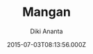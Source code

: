 ---
title: Mangan
github: https://github.com/dikiaap/mangan
demo: https://mangan.dikiaap.id
author: Diki Ananta
ssg:
  - Jekyll
cms:
  - No Cms
date: 2015-07-03T08:13:56.000Z
description: Geek theme for Jekyll.
stale: true
draft: true
---
